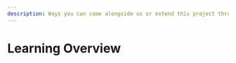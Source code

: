 ```yaml
---
description: Ways you can come alongside us or extend this project through personal growth.
---
```


# Learning Overview

